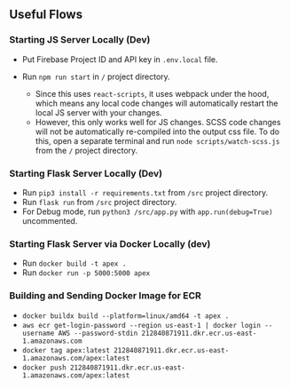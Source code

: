 ## Useful Flows

### Starting JS Server Locally (Dev)

- Put Firebase Project ID and API key in `.env.local` file.

- Run `npm run start` in `/` project directory.
  - Since this uses `react-scripts`, it uses webpack under the hood, which means any local code changes will automatically restart the local JS server with your changes.
  - However, this only works well for JS changes. SCSS code changes will not be automatically re-compiled into the output css file. To do this, open a separate terminal and run `node scripts/watch-scss.js` from the `/` project directory.

### Starting Flask Server Locally (Dev)

- Run `pip3 install -r requirements.txt` from `/src` project directory.
- Run `flask run` from `/src` project directory.
- For Debug mode, run `python3 /src/app.py` with `app.run(debug=True)` uncommented.

### Starting Flask Server via Docker Locally (dev)
- Run `docker build -t apex .`
- Run `docker run -p 5000:5000 apex`

### Building and Sending Docker Image for ECR
- `docker buildx build --platform=linux/amd64 -t apex .`
- `aws ecr get-login-password --region us-east-1 | docker login --username AWS --password-stdin 212840871911.dkr.ecr.us-east-1.amazonaws.com`
- `docker tag apex:latest 212840871911.dkr.ecr.us-east-1.amazonaws.com/apex:latest`
- `docker push 212840871911.dkr.ecr.us-east-1.amazonaws.com/apex:latest`